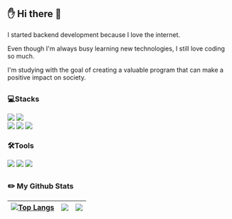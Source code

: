 ## ✋ Hi there 👋
<p>I started backend development because I love the internet.</p>
<p>Even though I'm always busy learning new technologies, I still love coding so much.</p>
<p>I'm studying with the goal of creating a valuable program that can make a positive impact on society.</p>

##
### 💻Stacks
<img src="https://img.shields.io/badge/c++-00599C?style=flat-square&logo=cplusplus&logoColor=white"/> <img src="https://img.shields.io/badge/java-007396?style=flat-square&logo=openjdk&logoColor=white"/> <br/>
<img src="https://img.shields.io/badge/html-E34F26?style=flat-square&logo=html5&logoColor=white"/> <img src="https://img.shields.io/badge/css-1572B6?style=flat-square&logo=css3&logoColor=white"/> <img src="https://img.shields.io/badge/javascript-F7DF1E?style=flat-square&logo=javascript&logoColor=black"/> <br/>

### 🛠Tools
<img src="https://img.shields.io/badge/github-181717?style=flat-square&logo=github&logoColor=white"/> <img src="https://img.shields.io/badge/git-F05032?style=flat-square&logo=git&logoColor=white"/> <img src="https://img.shields.io/badge/sourcetree-0052CC?style=flat-square&logo=sourcetree&logoColor=white"/> 

##
### :pencil2: My Github Stats
|[![Top Langs](https://github-readme-stats.vercel.app/api/top-langs/?username=hyeongsi&layout=compact)](https://github.com/hyeongsi/github-readme-stats)  | <img src="https://github-readme-stats.vercel.app/api?username=hyeongsi&theme=vue&show_icons=true" /> | <img src="http://mazassumnida.wtf/api/v2/generate_badge?boj=parksh363" /> |
| :--: | :--: | :--: |
